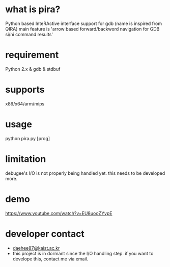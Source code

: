 # what is pira?
Python based InteRActive interface support for gdb (name is inspired from QIRA)
main feature is 'arrow based forward/backword navigation for GDB si/ni command results'

# requirement
Python 2.x & gdb & stdbuf

# supports
x86/x64/arm/mips

# usage
python pira.py [prog]

# limitation
debugee's I/O is not properly being handled yet. this needs to be developed more.

# demo
https://www.youtube.com/watch?v=EU8uooZYvpE

# developer contact
- daehee87@kaist.ac.kr
- this project is in dormant since the I/O handling step. if you want to develope this, contact me via email.
